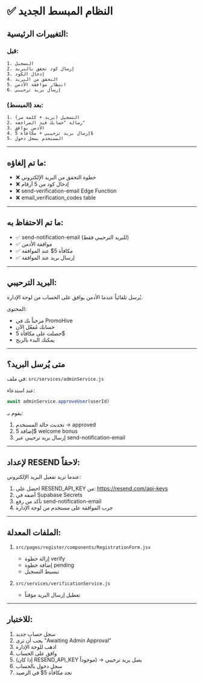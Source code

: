 # ✅ النظام المبسط الجديد

## التغييرات الرئيسية:

### قبل:
```
1. التسجيل
2. إرسال كود تحقق بالبريد
3. إدخال الكود
4. التحقق من البريد
5. انتظار موافقة الأدمن
6. إرسال بريد ترحيبي
```

### بعد (المبسط):
```
1. التسجيل (بريد + كلمة سر)
2. رسالة "حسابك قيد المراجعة"
3. الأدمن يوافق
4. إرسال بريد ترحيبي + مكافأة 5$
5. المستخدم يسجل دخول
```

---

## ما تم إلغاؤه:
- ❌ خطوة التحقق من البريد الإلكتروني
- ❌ إدخال كود من 5 أرقام
- ❌ send-verification-email Edge Function
- ❌ email_verification_codes table

---

## ما تم الاحتفاظ به:
- ✅ send-notification-email (للبريد الترحيبي فقط)
- ✅ موافقة الأدمن
- ✅ مكافأة 5$ عند الموافقة
- ✅ إرسال بريد عند الموافقة

---

## البريد الترحيبي:

يُرسل تلقائياً عندما الأدمن يوافق على الحساب من لوحة الإدارة.

المحتوى:
- مرحباً بك في PromoHive
- حسابك مُفعّل الآن
- حصلت على مكافأة 5$
- يمكنك البدء بالربح

---

## متى يُرسل البريد؟

في ملف: `src/services/adminService.js`

عند استدعاء:
```javascript
await adminService.approveUser(userId)
```

يقوم بـ:
1. تحديث حالة المستخدم → approved
2. إضافة 5$ welcome bonus
3. إرسال بريد ترحيبي عبر send-notification-email

---

## لإعداد RESEND لاحقاً:

عندما تريد تفعيل البريد الإلكتروني:

1. احصل على RESEND_API_KEY من: https://resend.com/api-keys
2. أضفه في Supabase Secrets
3. تأكد من رفع send-notification-email
4. جرب الموافقة على مستخدم من لوحة الإدارة

---

## الملفات المعدلة:

1. `src/pages/register/components/RegistrationForm.jsx`
   - إزالة خطوة verify
   - إضافة خطوة pending
   - تبسيط التسجيل

2. `src/services/verificationService.js`
   - تعطيل إرسال البريد مؤقتاً

---

## للاختبار:

1. سجل حساب جديد
2. يجب أن ترى "Awaiting Admin Approval"
3. اذهب للوحة الإدارة
4. وافق على الحساب
5. (إذا كان RESEND_API_KEY موجوداً) → يصل بريد ترحيبي
6. سجل دخول بالحساب
7. تجد مكافأة 5$ في الرصيد
